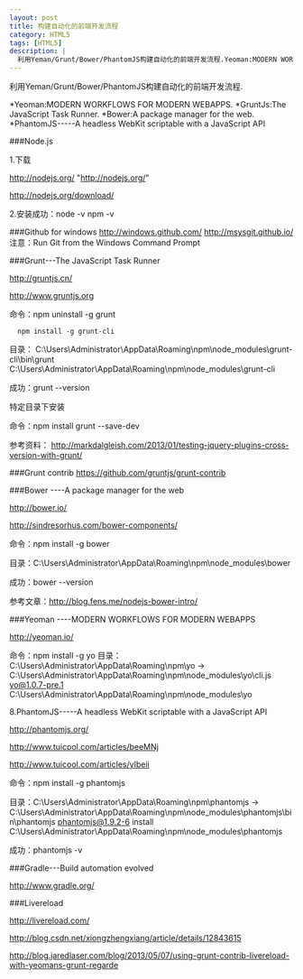 ```yaml
---
layout: post
title: 构建自动化的前端开发流程
category: HTML5
tags: [HTML5]
description: |
  利用Yeman/Grunt/Bower/PhantomJS构建自动化的前端开发流程.Yeoman:MODERN WORKFLOWS FOR MODERN WEBAPPS.GruntJs:The JavaScript Task Runner.Bower:A package manager for the web.
---
```


利用Yeman/Grunt/Bower/PhantomJS构建自动化的前端开发流程.

*Yeoman:MODERN WORKFLOWS FOR MODERN WEBAPPS.
*GruntJs:The JavaScript Task Runner.
*Bower:A package manager for the web.
*PhantomJS-----A headless WebKit scriptable with a JavaScript API

###Node.js

1.下载

<http://nodejs.org/> "http://nodejs.org/"

http://nodejs.org/download/

2.安装成功：node -v npm -v

###Github for windows
http://windows.github.com/
http://msysgit.github.io/
注意：Run Git from the Windows Command Prompt


###Grunt---The JavaScript Task Runner

http://gruntjs.cn/

http://www.gruntjs.org

命令：npm uninstall -g grunt

      npm install -g grunt-cli
目录： C:\Users\Administrator\AppData\Roaming\npm\node_modules\grunt-cli\bin\grunt
      C:\Users\Administrator\AppData\Roaming\npm\node_modules\grunt-cli

成功：grunt --version

特定目录下安装

命令：npm install grunt --save-dev

参考资料：
http://markdalgleish.com/2013/01/testing-jquery-plugins-cross-version-with-grunt/

###Grunt contrib
https://github.com/gruntjs/grunt-contrib

###Bower ----A package manager for the web

http://bower.io/

http://sindresorhus.com/bower-components/

命令：npm install -g bower

目录：C:\Users\Administrator\AppData\Roaming\npm\node_modules\bower

成功：bower --version

参考文章：http://blog.fens.me/nodejs-bower-intro/

###Yeoman ----MODERN WORKFLOWS FOR MODERN WEBAPPS

http://yeoman.io/

命令：npm install -g yo
目录：C:\Users\Administrator\AppData\Roaming\npm\yo -> C:\Users\Administrator\AppData\Roaming\npm\node_modules\yo\cli.js
      yo@1.0.7-pre.1 C:\Users\Administrator\AppData\Roaming\npm\node_modules\yo


8.PhantomJS-----A headless WebKit scriptable with a JavaScript API

http://phantomjs.org/

http://www.tuicool.com/articles/beeMNj

http://www.tuicool.com/articles/yIbeii

命令：npm install -g phantomjs

目录：C:\Users\Administrator\AppData\Roaming\npm\phantomjs -> C:\Users\Administrator\AppData\Roaming\npm\node_modules\phantomjs\bin\phantomjs
 phantomjs@1.9.2-6 install C:\Users\Administrator\AppData\Roaming\npm\node_modules\phantomjs

成功：phantomjs -v

###Gradle---Build automation evolved

http://www.gradle.org/

###Livereload

http://livereload.com/

http://blog.csdn.net/xiongzhengxiang/article/details/12843615

http://blog.jaredlaser.com/blog/2013/05/07/using-grunt-contrib-livereload-with-yeomans-grunt-regarde